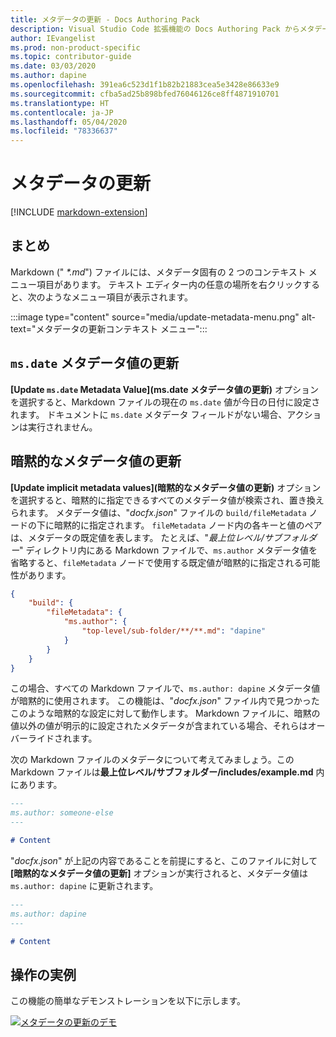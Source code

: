 ```yaml
---
title: メタデータの更新 - Docs Authoring Pack
description: Visual Studio Code 拡張機能の Docs Authoring Pack からメタデータを更新する方法について説明します。
author: IEvangelist
ms.prod: non-product-specific
ms.topic: contributor-guide
ms.date: 03/03/2020
ms.author: dapine
ms.openlocfilehash: 391ea6c523d1f1b82b21883cea5e3428e86633e9
ms.sourcegitcommit: cfba5ad25b898bfed76046126ce8ff4871910701
ms.translationtype: HT
ms.contentlocale: ja-JP
ms.lasthandoff: 05/04/2020
ms.locfileid: "78336637"
---
```

# <a name="update-metadata"></a>メタデータの更新

[!INCLUDE [markdown-extension](includes/markdown-extension.md)]

## <a name="summary"></a>まとめ

Markdown (" *\*.md*") ファイルには、メタデータ固有の 2 つのコンテキスト メニュー項目があります。 テキスト エディター内の任意の場所を右クリックすると、次のようなメニュー項目が表示されます。

:::image type="content" source="media/update-metadata-menu.png" alt-text="メタデータの更新コンテキスト メニュー":::

## <a name="update-msdate-metadata-value"></a>`ms.date` メタデータ値の更新

**[Update `ms.date` Metadata Value]\(ms.date メタデータ値の更新\)** オプションを選択すると、Markdown ファイルの現在の `ms.date` 値が今日の日付に設定されます。 ドキュメントに `ms.date` メタデータ フィールドがない場合、アクションは実行されません。

## <a name="update-implicit-metadata-values"></a>暗黙的なメタデータ値の更新

**[Update implicit metadata values]\(暗黙的なメタデータ値の更新\)** オプションを選択すると、暗黙的に指定できるすべてのメタデータ値が検索され、置き換えられます。 メタデータ値は、"*docfx.json*" ファイルの `build/fileMetadata` ノードの下に暗黙的に指定されます。 `fileMetadata` ノード内の各キーと値のペアは、メタデータの既定値を表します。 たとえば、"*最上位レベル/サブフォルダー*" ディレクトリ内にある Markdown ファイルで、`ms.author` メタデータ値を省略すると、`fileMetadata` ノードで使用する既定値が暗黙的に指定される可能性があります。

```json
{
    "build": {
        "fileMetadata": {
            "ms.author": {
                "top-level/sub-folder/**/**.md": "dapine"
            }
        }
    }
}
```

この場合、すべての Markdown ファイルで、`ms.author: dapine` メタデータ値が暗黙的に使用されます。 この機能は、"*docfx.json*" ファイル内で見つかったこのような暗黙的な設定に対して動作します。 Markdown ファイルに、暗黙の値以外の値が明示的に設定されたメタデータが含まれている場合、それらはオーバーライドされます。

次の Markdown ファイルのメタデータについて考えてみましょう。この Markdown ファイルは**最上位レベル/サブフォルダー/includes/example.md** 内にあります。

```markdown
---
ms.author: someone-else
---

# Content
```

"*docfx.json*" が上記の内容であることを前提にすると、このファイルに対して **[暗黙的なメタデータ値の更新]** オプションが実行されると、メタデータ値は `ms.author: dapine` に更新されます。

```markdown
---
ms.author: dapine
---

# Content
```

## <a name="in-action"></a>操作の実例

この機能の簡単なデモンストレーションを以下に示します。

[![メタデータの更新のデモ](media/update-metadata.gif)](media/update-metadata.gif#lightbox)
